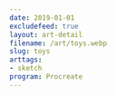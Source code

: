 ```yaml
---
date: 2019-01-01
excludefeed: true
layout: art-detail
filename: /art/toys.webp
slug: toys
arttags:
- sketch
program: Procreate
---
```

